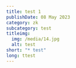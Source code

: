 ```yaml
---
title: test 1
publishDate: 08 May 2023
category: zk
subcategory: test
titleimg:
  img: /media/14.jpg
  alt: test
short: "* test"
long: ttest
---
```

